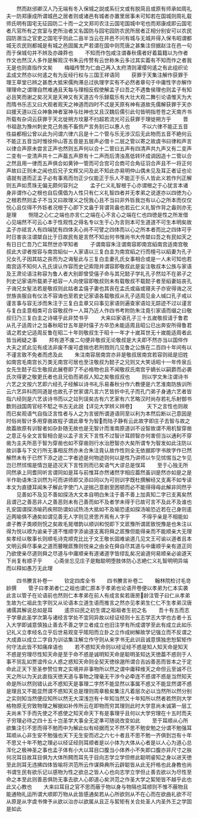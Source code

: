 <!-- { "loadSidebar": true } -->
　　然而赵邠卿汉人乃无端有冬入保城之説或系衍文或有脱简且或原有师承如周礼夫一防郑康成所谓城邑之居者则或诸邑有城者亦置里居事未可知若在国城则周礼载师氏明有国宅无征园防二十而一之文郑司农注云国宅国城中宅也而郑康成即云国宅者凡官所有之宫室与吏所治者又名国防与园宅园防农民所居者正相分别安可以农民园防溷当之官吏之国宅乎则此二亩半当云在井邑不问有城与无城并得入保韦昭谓都城无农民则都城是有城之邑固属太严若谓在国中则荒唐之甚集注但据赵注在邑一句而于保城句并不辨及亦疎莽也
　　不知而作包咸注谓春秋儒者好着篇籍以为作者作文也然汉人多作是解观汉书朱云传赞有云世称朱云多过其实葢有不知而作之者我无是也则直指作文矣
　　梅福传赞为仁由己再入太府清则濯缨何逺之有此组织论孟成文然亦以何逺之有为反经行权与三国王祥语同
　　获罪于天集注解作获罪于理王草堂已辨之甚悉大抵宋儒拘滞总过执理字实有不必然者章句于中庸性字亦解作理理命之谓理自然难通且天每与理相反假使解孟子曰吾之不遇鲁侯理也则孟子有知必且笑而谢之矣况天是天神又有天道古今乐録载乐有大壮大观二舞引论语惟天为大而隋书乐志又曰大观者观天之神道而四时不忒是天原有神有道故先儒解获罪于天亦曰援天道以压众神象神者室神与灶神也又且汉魏后儒引此句皆明指苍苍之天南齐书所载有杂词云获罪于天北徙朔方坟墓不扫超若流光可云获罪于理徙朔方乎
　　晋书祖逖为豫州刺史克己务施不畜赀产言务刻已以惠人也
　　不以六律不能正五音徃益都相公曾以此为问谓六律六吕是十二个管与乐无涉汉后无此物而五音不絶何云不能正五音当时惟徐仲山答五音是五层声必借十二层之管以寄之故虞书曰律和声言以律合声原未尝言正声也然则五声何以合十二管曰五声有四清声共九声又有二变声二变有一变清声共十二声葢五声原有十二声而后清浊髙低转环成调因造十二管以合之然且用一律而五声俱合如黄钟一管而可合宫可合商可合角征羽合声且不一将正何声故曰正则未之闻也后兄子文辉又问及此不知此亦易明仲山偶未见及耳正者证也论语就有道而正孟子必有事焉而勿正少仪能正于乐人不能正于乐人皆此义若作刋正解则五声如贯珠无偏无颇何容刋之
　　孟子仁义礼智根于心亦谓根之于心犹言本诸身非谓作心之根也自后儒倡为人性只有仁义礼智四者并无孝弟之说遂亦以四徳为心之根若然则孟子不当又曰故理义之恱我心且不当曰非外铄我岂有以心之所本而仅仅恱心且仅得不外铄者况根于心即下文盎于背谓背盎也若云仁义礼智作背之盎则亦无是理
　　恻隠之心仁之端也亦言仁之端在心不言心之端在仁也四徳是性之所发借心见端然不可云心本于性观性之得名专以生于心为言则本可生道道不可生本明矣故孟子亦祗言人有四端犹有四体夫心尚不可譬之四体而以心之所本者而比之四体可乎时日害丧注谓桀自比于日故民有是言然不知出何书惟尚书大传桀曰吾之有民如天之有日日亡吾乃亡耳然世亦罕知者
　　子谓南容朱注谓南容即南宫縚南宫适南宫敬叔此大谬者按容与南宫縚似一人家语以三复白圭为南宫縚之行而檀弓以縚妻为孔子兄女孔子因其姑之丧而为之诲髽此与三复白圭妻孔氏女事相合或是一人未可知也若南宫适不知何人孔氏误认作容而史记索隠并谓容即敬叔此是妄注敬叔本公族与家语及王肃论语注称容为鲁人者大别即曾受僖子命与其兄懿子学礼孔子然竝不在弟子之列史记家语所载弟子袛容一人向使容即敬叔则未有载敬叔不载懿子者至縚妻姑丧孔子诲兄女髽法若是敬叔则此姑者孟僖子妻也其丧在孟氏或庙或寝夫子亦安得诲之况世族丧服自有仪法不容诲也至若史记家语各载敬叔从孔子适周见金人缄口孔子戒以谨言事与容无涉而朱注于三复白圭章又曰事见家语则遍查家语竝无踪迹不过以谨言与复白圭意相类可合容敬叔作一人耳乃近人作四书考附防朱注竟引家语而缀之曰敬叔归乃三复白圭之诗嗟乎此非焚书乎
　　大来曰家语孔子三十五嵗敬叔请于鲁君从孔子适周计之当春秋昭廿五年是时僖子方卒恐未能适周且昭公已出奔安所得鲁君请之若史记适周反鲁在昭二十年则敬叔生于昭十一年才十嵗耳世无十嵗能适周者此皆当阙疑之事
　　邦有道不废二句便非敬叔无论敬叔是大夫即不然亦当以国倅作大夫之贰此见有成法非废不废可虚揣也若刑戮则几见鲁之公族在二百四十年间有以不谨言致不免者而虑及此
　　朱注南容居南宫亦非是敬叔居南宫若容则祗是旧姓如南宫毛南宫长万类无南宫可居也至注敬叔为懿子之兄则又大笑话昭十一年传泉丘女先生懿子后生敬叔此展卷即了不必格物也且不闻敬叔氏南宫乎嫡长以嗣爵而必袭氏次得更之敬更氏者也且兄伯而弟叔人知之矣敬叔叔也
　　则以学文朱注谓诗书六艺之文按六艺即六经孔子经解以诗书礼乐易春秋分作六教便是六艺淮南防族训所云六艺异科而同道是也故孔子世家谓凡言六艺皆折中孔子而孔门弟子身通六艺者皆指六经则是六艺该诗书而以之竝列误矣古有六艺家有六艺略汉时尚存若礼乐射御书数则战国周官经不騐之书古无此説【详见大学辨义辨卷】
　　天下之言性也则故而已矣观语气自指泛言性者与人之为言彼所谓道语同至以利为本然后断以己意因是时俗尚智计多用穿凿故程子谓此章专为智而陆子静有云此故字即庄子去智与故之故葢故原有训智者如杂卦随无故也是无智计而淮南原道训不设智故谓不用机智穿凿之意正与全文言智相合是以孟子言天下言性不过智计耳顾智亦何害但当以通利不穿凿为主夫所恶于智为穿凿也如不穿凿则行水治厯智亦大矣所谓专为智发如此注防以故训事与下文行所无事相反然亦未合朱注竟认故作性则全无依据即字书故字作已然解然未有于已然下添之迹二字者迹是何物迹则何以是性乃讲师以乍见怵惕当之乍见岂已然怵惕是情岂是迹况天下言性则而已矣语气大谬总是悮耳
　　至于心独无所同然承上同耆同听言谓同如是耳与前惟耳亦然诸然字相应葢然虽训是然亦如是之是半作助语朱注训然为可而讲师即又添曰同以为可则训字既杜撰解经又支离不如专读本文为直捷耳闻朱子解此字使门人逆揣己意剧至困顿而必不能得得毋此解非同然乎
　　见善如不及见不善如探汤大文本自明白朱注于善不善上加真知二字已支离矣然且谓己之善恶非人之善恶则未有己善而如不及者学未得于已故可言不及此不及谁也孔安国谓探汤喻药疾邢防谓如试热汤大抵如不及喻恐逺如探汤喻恐近若在己身则逺近两喻俱不通矣如谓见善无人字则见贤思齐焉有人字乎
　　不得乎亲是不相能如虐子教子类顺则恱之矣故毛晃増韵以顺训和悦即下文厎豫所谓厎致悦豫是也朱注以得为悦以顺为谕亲于道不惟顺字添谕道支离将舜之厎豫但能得亲而不能顺亲大无理矣孝经以敬事长则顺毛诗克顺克比比于文王敬长固难谕道几见文王可谕以道者且本文明云舜尽事亲之道而瞽瞍厎豫则悦亲之由全在舜自尽其道与中庸顺乎亲有道正同乃欲使亲尽道则舜之尽道与中庸顺亲有道诸道字皆缪乱矣况谕道何易顺亲必谕道天下尚复有顺子乎
　　心斋坐忘见庄子是黜聪明堕肢体防心志絶仁义礼智明明异端而以释如愚万无此理




　　四书賸言补卷一
　　钦定四库全书
　　四书賸言补卷二
　　翰林院检讨毛竒龄撰
　　管子曰孝弟者仁之祖也谓仁原本于孝弟也论语开卷便以孝弟为仁本实袭此言以管子在论语前也然则仁本孝弟在前人有成言矣若唐房龄注管子曰仁从孝弟生故为仁祖此生字则又从论语本立道生语而推言之然亦见孝弟生仁仁不生孝弟汉唐诸儒其解说总如是耳
　　逺宗曰民之初生谓之祖祖者生初之名
　　吾十有五而志于学章此圣学次第与诸经言学处不宜同异故以经证经则十五志学志大学也古者十五入大学即诚意慎独止善去不善之学立者成立也旧注学有所成谓学至此有成立此如乐记礼义立孝经名立乎后世易观变乎隂阳而立卦之立作成树解故学记强立而不反谓之大成直以成立二字自为训诂集注解立作守则从来字书无此训且诚意慎独忠恕絜矩作何守法此皆不知痛痒语也
　　若不惑知天命则以经证经不惑是知人知天命是知天不惑是穷理尽性知天命是至于命不惑是诚明知天命是聪明圣知达天徳葢不惑则于人事不贸乱如贾谊传众人惑之惑知天命则全契天徳徐邈所谓合吉凶善恶而皆本之于定命此正天下至圣参赞位育之实境并非事物所以然之谓中庸释维天之命但云至诚不已天之所以为天此直指天徳天道与事物之理毫无干渉今必牵连不惑谓不惑是当然知天命是所以然则错认此不惑知天是事理二字然不能显然以事属不惑又不能显然谓不惑是理且又不能显然谓不惑知天总是理则周章极矣集注凡着层次必以当然所以然分别之实则知当然便应知所以然无大深浅岂有十年知当然又十年知所以然者若然则大学格物原无穷致物理之解据如补传所云在即物而穷其理则此时大学意尚未诚第一层工夫尚未下手而先使之不惑使之知天命天下有是事理乎且何以大学穷理在十五时而夫子穷理必待之四十五十岂圣学大事全无定凖可随说改变如此
　　至于耳顺从心所欲集注引不思而得不勉而中为解此似有经据而又不然不思不勉安勉之分谓不勉强耳耳顺从心非生安不勉强也天下无生安而迟之六七十者且不思不勉一齐俱到岂有十年不思又十年不勉之理必以经证经则耳顺者是以小体为大体从心者是以人心为道心总浑化之极神圣之事也孟子体有小大以耳目口腹当小体养小不失即口腹亦非尺寸之肤何况耳目故耳目俱为大体所闗而耳先于目向志学立学但修此聪明睿知之身以进天徳至此则耳无违拂四体皆喻将洪范所云作谋舜典所云辟聪皆从此无扞格也此身教也尚书谓生民有欲乐记以感物为性之欲总之皆人心也向志学立学但止善去欲以为尽性至命之本至此则善恶俱防无事去欲人心即道心矣洪范之作圣大学之絜矩皆不越乎此也此又心教也
　　大来曰耳目之官不思而蔽于物以身与物隔也耳顺则不惟不蔽物且能通物礼运所谓大顺即万物从此皆感通矣若从心所欲则从不在心而在欲曲礼欲不可从原是从字虞书俾予从欲以治亦以欲属从且正与絜矩有关合处圣人内圣外王之学固是如此
